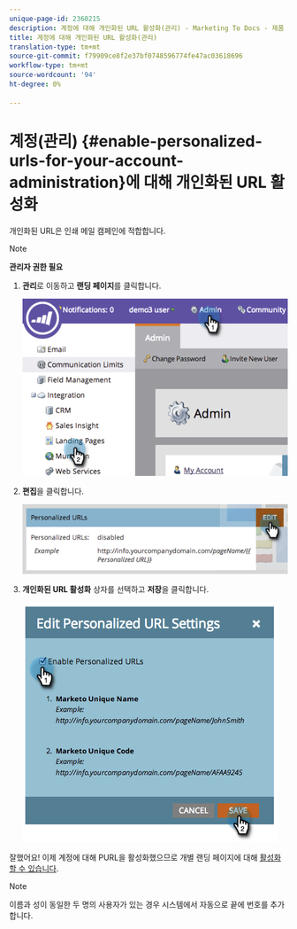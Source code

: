```yaml
---
unique-page-id: 2360215
description: 계정에 대해 개인화된 URL 활성화(관리) - Marketing To Docs - 제품 설명서
title: 계정에 대해 개인화된 URL 활성화(관리)
translation-type: tm+mt
source-git-commit: f79909ce8f2e37bf0748596774fe47ac03618696
workflow-type: tm+mt
source-wordcount: '94'
ht-degree: 0%

---
```



# 계정(관리) {#enable-personalized-urls-for-your-account-administration}에 대해 개인화된 URL 활성화

개인화된 URL은 인쇄 메일 캠페인에 적합합니다.

>[!NOTE]
>
>**관리자 권한 필요**

1. **관리**&#x200B;로 이동하고 **랜딩 페이지**&#x200B;를 클릭합니다.

   ![](assets/image2014-9-24-11-3a38-3a51.png)

1. **편집**&#x200B;을 클릭합니다.

   ![](assets/image2014-9-24-11-3a39-3a6.png)

1. **개인화된 URL 활성화** 상자를 선택하고 **저장**&#x200B;을 클릭합니다.

   ![](assets/image2014-9-24-11-3a39-3a41.png)

잘했어요! 이제 계정에 대해 PURL을 활성화했으므로 개별 랜딩 페이지에 대해 [활성화할 수 있습니다](/help/marketo/product-docs/demand-generation/landing-pages/personalizing-landing-pages/enable-personalized-urls-for-a-landing-page.md).

>[!NOTE]
>
>이름과 성이 동일한 두 명의 사용자가 있는 경우 시스템에서 자동으로 끝에 번호를 추가합니다.

